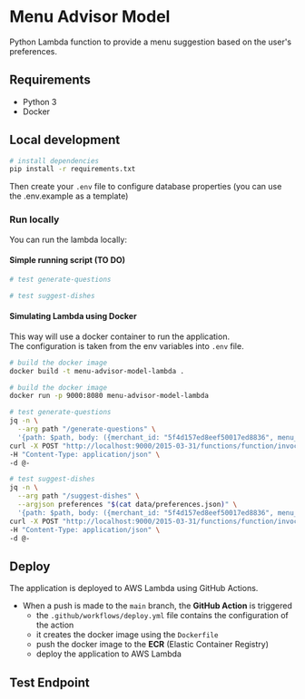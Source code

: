 # Menu Advisor Model
Python Lambda function to provide a menu suggestion based on the user's preferences.

## Requirements

- Python 3
- Docker

## Local development

```bash
# install dependencies
pip install -r requirements.txt
```

Then create your `.env` file to configure database properties (you can use the .env.example as a template)

### Run locally
You can run the lambda locally:

#### Simple running script (TO DO)
```bash
# test generate-questions

# test suggest-dishes
```

#### Simulating Lambda using Docker
This way will use a docker container to run the application.<br>
The configuration is taken from the env variables into `.env` file.

```bash
# build the docker image
docker build -t menu-advisor-model-lambda .

# build the docker image
docker run -p 9000:8080 menu-advisor-model-lambda
```

```bash
# test generate-questions
jq -n \
  --arg path "/generate-questions" \
  '{path: $path, body: ({merchant_id: "5f4d157ed8eef50017ed8836", menu_id: "menu"} | tostring)}' | \
curl -X POST "http://localhost:9000/2015-03-31/functions/function/invocations" \
-H "Content-Type: application/json" \
-d @-

# test suggest-dishes
jq -n \
  --arg path "/suggest-dishes" \
  --argjson preferences "$(cat data/preferences.json)" \
  '{path: $path, body: ({merchant_id: "5f4d157ed8eef50017ed8836", menu_id: "menu", user_preferences: $preferences} | tostring)}' | \
curl -X POST "http://localhost:9000/2015-03-31/functions/function/invocations" \
-H "Content-Type: application/json" \
-d @-
```

## Deploy

The application is deployed to AWS Lambda using GitHub Actions.

- When a push is made to the `main` branch, the **GitHub Action** is triggered
    - the `.github/workflows/deploy.yml` file contains the configuration of the action
    - it creates the docker image using the `Dockerfile`
    - push the docker image to the **ECR** (Elastic Container Registry)
    - deploy the application to AWS Lambda

## Test Endpoint

